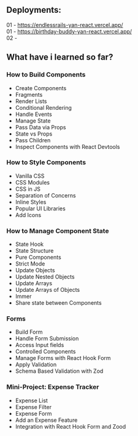 ## Deployments:

01 - https://endlessrails-yan-react.vercel.app/<br>
01 - https://birthday-buddy-yan-react.vercel.app/<br>
02 - 

## What have i learned so far?

### How to Build Components

<ul>
   <li>Create Components</li>
   <li>Fragments</li>
   <li>Render Lists</li>
   <li>Conditional Rendering</li>
   <li>Handle Events</li>
   <li>Manage State</li>
   <li>Pass Data via Props</li>
   <li>State vs Props</li>
   <li>Pass Children</li>
   <li>Inspect Components with React Devtools</li>
</ul>

### How to Style Components

<ul>
   <li>Vanilla CSS</li>
   <li>CSS Modules</li>
   <li>CSS in JS</li>
   <li>Separation of Concerns</li>
   <li>Inline Styles</li>
   <li>Popular UI Libraries</li>
   <li>Add Icons</li>
</ul>

### How to Manage Component State

<ul>
   <li>State Hook</li>
   <li>State Structure</li>
   <li>Pure Components</li>
   <li>Strict Mode</li>
   <li>Update Objects</li>
   <li>Update Nested Objects</li>
   <li>Update Arrays</li>
   <li>Update Arrays of Objects</li>
   <li>Immer</li>
   <li>Share state between Components</li>
</ul>

### Forms

<ul>
   <li>Build Form</li>
   <li>Handle Form Submission</li>
   <li>Access Input fields</li>
   <li>Controlled Components</li>
   <li>Manage Forms with React Hook Form</li>
   <li>Apply Validation</li>
   <li>Schema Based Validation with Zod</li>
</ul>

### Mini-Project: Expense Tracker

<ul>
   <li>Expense List</li>
   <li>Expense Filter</li>
   <li>Expense Form</li>
   <li>Add an Expense Feature</li>
   <li>Integration with React Hook Form and Zood</li>
</ul>
